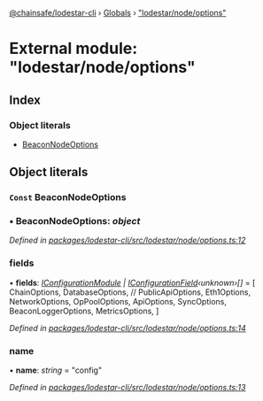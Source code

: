 [@chainsafe/lodestar-cli](../README.md) › [Globals](../globals.md) › ["lodestar/node/options"](_lodestar_node_options_.md)

# External module: "lodestar/node/options"

## Index

### Object literals

* [BeaconNodeOptions](_lodestar_node_options_.md#const-beaconnodeoptions)

## Object literals

### `Const` BeaconNodeOptions

### ▪ **BeaconNodeOptions**: *object*

*Defined in [packages/lodestar-cli/src/lodestar/node/options.ts:12](https://github.com/ChainSafe/lodestar/blob/2fb982b/packages/lodestar-cli/src/lodestar/node/options.ts#L12)*

###  fields

• **fields**: *[IConfigurationModule](../interfaces/_lodestar_util_config_.iconfigurationmodule.md) | [IConfigurationField](../interfaces/_lodestar_util_config_.iconfigurationfield.md)‹unknown›[]* = [
    ChainOptions,
    DatabaseOptions,
    // PublicApiOptions,
    Eth1Options,
    NetworkOptions,
    OpPoolOptions,
    ApiOptions,
    SyncOptions,
    BeaconLoggerOptions,
    MetricsOptions,
  ]

*Defined in [packages/lodestar-cli/src/lodestar/node/options.ts:14](https://github.com/ChainSafe/lodestar/blob/2fb982b/packages/lodestar-cli/src/lodestar/node/options.ts#L14)*

###  name

• **name**: *string* = "config"

*Defined in [packages/lodestar-cli/src/lodestar/node/options.ts:13](https://github.com/ChainSafe/lodestar/blob/2fb982b/packages/lodestar-cli/src/lodestar/node/options.ts#L13)*
